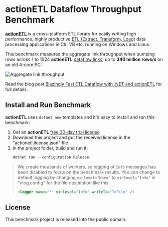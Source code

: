 # actionETL Dataflow Throughput Benchmark

[**actionETL**](https://envobi.com) is a cross-platform ETL library for easily writing 
high performance, highly productive 
[ETL (Extract, Transform, Load)](https://en.wikipedia.org/wiki/Extract,_transform,_load) 
data processing applications in C#, VB etc. running on Windows and Linux.

This benchmark measures the aggregate link throughput when pumping rows across 1 to 1024
**actionETL** [dataflow links](https://envobi.com/dataflow), up to **340 million rows/s** 
on an old 4-core PC:

<img src="https://envobi.com/wp-content/uploads/2020/08/aggregate-link-throughput-chart-636x345-1.png" alt="Aggregate link throughput" />

Read the blog post 
[Blazingly Fast ETL Dataflow with .NET and actionETL](https://envobi.com/post/blazingly-fast-etl-dataflow-dotnet-actionetl)
for full details.


## Install and Run Benchmark

**actionETL** uses `dotnet new` templates and it's easy to install and run this benchmark:

1. Get an **actionETL** [free 30-day trial license](https://envobi.com/trial)
2. Download this project and put the received license in the "actionetl.license.json" file
3. In the project folder, build and run it:
   ```c#
   dotnet run --configuration Release
   ```
 
> We create thousands of workers, so logging of `Info` messages has been disabled 
> to focus on the benchmark results. You can change to default logging by changing 
> `minlevel="Warn"` to `minlevel="Info"` in "nlog.config" for the file destination
> like this:
> ```xml
> <logger name="*" minlevel="Info" writeTo="ToFile" />
> ```


## License

This benchmark project is released into the public domain.
